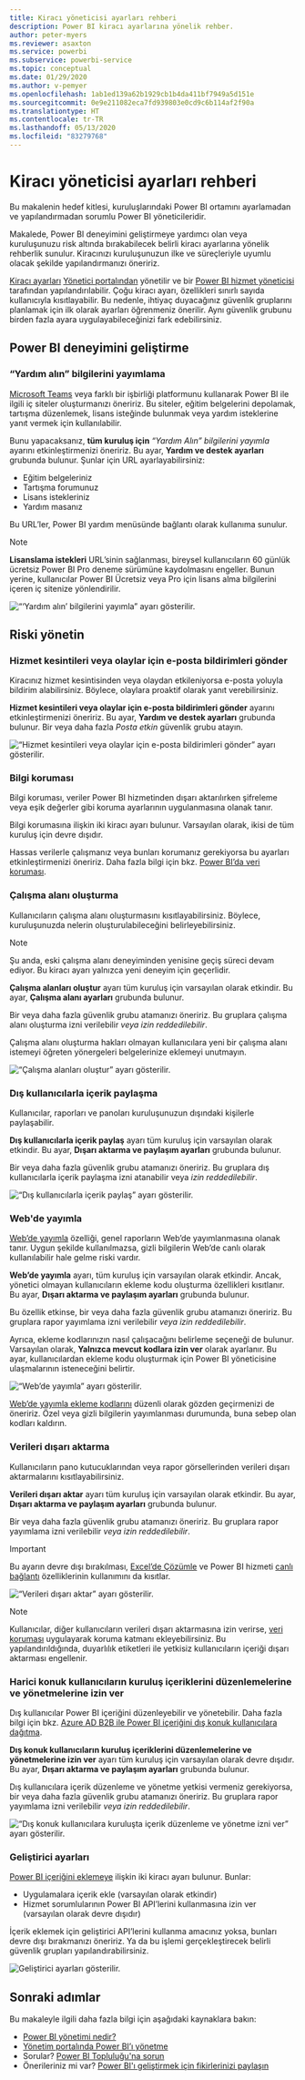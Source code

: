 ```yaml
---
title: Kiracı yöneticisi ayarları rehberi
description: Power BI kiracı ayarlarına yönelik rehber.
author: peter-myers
ms.reviewer: asaxton
ms.service: powerbi
ms.subservice: powerbi-service
ms.topic: conceptual
ms.date: 01/29/2020
ms.author: v-pemyer
ms.openlocfilehash: 1ab1ed139a62b1929cb1b4da411bf7949a5d151e
ms.sourcegitcommit: 0e9e211082eca7fd939803e0cd9c6b114af2f90a
ms.translationtype: HT
ms.contentlocale: tr-TR
ms.lasthandoff: 05/13/2020
ms.locfileid: "83279768"
---
```

# <a name="tenant-admin-settings-guidance"></a>Kiracı yöneticisi ayarları rehberi

Bu makalenin hedef kitlesi, kuruluşlarındaki Power BI ortamını ayarlamadan ve yapılandırmadan sorumlu Power BI yöneticileridir.

Makalede, Power BI deneyimini geliştirmeye yardımcı olan veya kuruluşunuzu risk altında bırakabilecek belirli kiracı ayarlarına yönelik rehberlik sunulur. Kiracınızı kuruluşunuzun ilke ve süreçleriyle uyumlu olacak şekilde yapılandırmanızı öneririz.

[Kiracı ayarları](../admin/service-admin-portal.md#tenant-settings) [Yönetici portalından](https://app.powerbi.com/admin-portal/tenantSettings) yönetilir ve bir [Power BI hizmet yöneticisi](../admin/service-admin-administering-power-bi-in-your-organization.md#administrator-roles-related-to-power-bi) tarafından yapılandırılabilir. Çoğu kiracı ayarı, özellikleri sınırlı sayıda kullanıcıyla kısıtlayabilir. Bu nedenle, ihtiyaç duyacağınız güvenlik gruplarını planlamak için ilk olarak ayarları öğrenmeniz önerilir. Aynı güvenlik grubunu birden fazla ayara uygulayabileceğinizi fark edebilirsiniz.

## <a name="improve-power-bi-experience"></a>Power BI deneyimini geliştirme

### <a name="publish-get-help-information"></a>“Yardım alın” bilgilerini yayımlama

[Microsoft Teams](/microsoftteams) veya farklı bir işbirliği platformunu kullanarak Power BI ile ilgili iç siteler oluşturmanızı öneririz. Bu siteler, eğitim belgelerini depolamak, tartışma düzenlemek, lisans isteğinde bulunmak veya yardım isteklerine yanıt vermek için kullanılabilir.

Bunu yapacaksanız, **tüm kuruluş için** _“Yardım Alın” bilgilerini yayımla_ ayarını etkinleştirmenizi öneririz. Bu ayar, **Yardım ve destek ayarları** grubunda bulunur. Şunlar için URL ayarlayabilirsiniz:

- Eğitim belgeleriniz
- Tartışma forumunuz
- Lisans istekleriniz
- Yardım masanız

Bu URL’ler, Power BI yardım menüsünde bağlantı olarak kullanıma sunulur.

> [!NOTE]
> **Lisanslama istekleri** URL’sinin sağlanması, bireysel kullanıcıların 60 günlük ücretsiz Power BI Pro deneme sürümüne kaydolmasını engeller. Bunun yerine, kullanıcılar Power BI Ücretsiz veya Pro için lisans alma bilgilerini içeren iç sitenize yönlendirilir.

![“‘Yardım alın’ bilgilerini yayımla” ayarı gösterilir.](media/admin-tenant-settings/publish-get-help-information.png)

## <a name="manage-risk"></a>Riski yönetin

### <a name="receive-email-notification-service-outages-or-incidents"></a>Hizmet kesintileri veya olaylar için e-posta bildirimleri gönder

Kiracınız hizmet kesintisinden veya olaydan etkileniyorsa e-posta yoluyla bildirim alabilirsiniz. Böylece, olaylara proaktif olarak yanıt verebilirsiniz.

**Hizmet kesintileri veya olaylar için e-posta bildirimleri gönder** ayarını etkinleştirmenizi öneririz. Bu ayar, **Yardım ve destek ayarları** grubunda bulunur. Bir veya daha fazla _Posta etkin_ güvenlik grubu atayın.

![“Hizmet kesintileri veya olaylar için e-posta bildirimleri gönder” ayarı gösterilir.](media/admin-tenant-settings/receive-email-notifications-for-service-outages-or-incidents.png)

### <a name="information-protection"></a>Bilgi koruması

Bilgi koruması, veriler Power BI hizmetinden dışarı aktarılırken şifreleme veya eşik değerler gibi koruma ayarlarının uygulanmasına olanak tanır.

Bilgi korumasına ilişkin iki kiracı ayarı bulunur. Varsayılan olarak, ikisi de tüm kuruluş için devre dışıdır.

Hassas verilerle çalışmanız veya bunları korumanız gerekiyorsa bu ayarları etkinleştirmenizi öneririz. Daha fazla bilgi için bkz. [Power BI’da veri koruması](../admin/service-security-data-protection-overview.md).

### <a name="create-workspaces"></a>Çalışma alanı oluşturma

Kullanıcıların çalışma alanı oluşturmasını kısıtlayabilirsiniz. Böylece, kuruluşunuzda nelerin oluşturulabileceğini belirleyebilirsiniz.

> [!NOTE]
> Şu anda, eski çalışma alanı deneyiminden yenisine geçiş süreci devam ediyor. Bu kiracı ayarı yalnızca yeni deneyim için geçerlidir.

**Çalışma alanları oluştur** ayarı tüm kuruluş için varsayılan olarak etkindir. Bu ayar, **Çalışma alanı ayarları** grubunda bulunur.

Bir veya daha fazla güvenlik grubu atamanızı öneririz. Bu gruplara çalışma alanı oluşturma izni verilebilir _veya izin reddedilebilir_.

Çalışma alanı oluşturma hakları olmayan kullanıcılara yeni bir çalışma alanı istemeyi öğreten yönergeleri belgelerinize eklemeyi unutmayın.

![“Çalışma alanları oluştur” ayarı gösterilir.](media/admin-tenant-settings/create-workspaces.png)

### <a name="share-content-with-external-users"></a>Dış kullanıcılarla içerik paylaşma

Kullanıcılar, raporları ve panoları kuruluşunuzun dışındaki kişilerle paylaşabilir.

**Dış kullanıcılarla içerik paylaş** ayarı tüm kuruluş için varsayılan olarak etkindir. Bu ayar, **Dışarı aktarma ve paylaşım ayarları** grubunda bulunur.

Bir veya daha fazla güvenlik grubu atamanızı öneririz. Bu gruplara dış kullanıcılarla içerik paylaşma izni atanabilir veya _izin reddedilebilir_.

![“Dış kullanıcılarla içerik paylaş” ayarı gösterilir.](media/admin-tenant-settings/share-content-with-external-users.png)

### <a name="publish-to-web"></a>Web'de yayımla

[Web’de yayımla](../collaborate-share/service-publish-to-web.md) özelliği, genel raporların Web’de yayımlanmasına olanak tanır. Uygun şekilde kullanılmazsa, gizli bilgilerin Web’de canlı olarak kullanılabilir hale gelme riski vardır.

**Web’de yayımla** ayarı, tüm kuruluş için varsayılan olarak etkindir. Ancak, yönetici olmayan kullanıcıların ekleme kodu oluşturma özellikleri kısıtlanır. Bu ayar, **Dışarı aktarma ve paylaşım ayarları** grubunda bulunur.

Bu özellik etkinse, bir veya daha fazla güvenlik grubu atamanızı öneririz. Bu gruplara rapor yayımlama izni verilebilir _veya izin reddedilebilir_.

Ayrıca, ekleme kodlarınızın nasıl çalışacağını belirleme seçeneği de bulunur. Varsayılan olarak, **Yalnızca mevcut kodlara izin ver** olarak ayarlanır. Bu ayar, kullanıcılardan ekleme kodu oluşturmak için Power BI yöneticisine ulaşmalarının isteneceğini belirtir.

![“Web’de yayımla” ayarı gösterilir.](media/admin-tenant-settings/publish-to-web.png)

[Web’de yayımla ekleme kodlarını](https://app.powerbi.com/admin-portal/embedCodes) düzenli olarak gözden geçirmenizi de öneririz. Özel veya gizli bilgilerin yayımlanması durumunda, buna sebep olan kodları kaldırın.

### <a name="export-data"></a>Verileri dışarı aktarma

Kullanıcıların pano kutucuklarından veya rapor görsellerinden verileri dışarı aktarmalarını kısıtlayabilirsiniz.

**Verileri dışarı aktar** ayarı tüm kuruluş için varsayılan olarak etkindir. Bu ayar, **Dışarı aktarma ve paylaşım ayarları** grubunda bulunur.

Bir veya daha fazla güvenlik grubu atamanızı öneririz. Bu gruplara rapor yayımlama izni verilebilir _veya izin reddedilebilir_.

> [!IMPORTANT]
> Bu ayarın devre dışı bırakılması, [Excel’de Çözümle](../collaborate-share/service-analyze-in-excel.md) ve Power BI hizmeti [canlı bağlantı](../connect-data/desktop-report-lifecycle-datasets.md#using-a-power-bi-service-live-connection-for-report-lifecycle-management) özelliklerinin kullanımını da kısıtlar.

![“Verileri dışarı aktar” ayarı gösterilir.](media/admin-tenant-settings/export-data.png)

> [!NOTE]
> Kullanıcılar, diğer kullanıcıların verileri dışarı aktarmasına izin verirse, [veri koruması](../admin/service-security-data-protection-overview.md) uygulayarak koruma katmanı ekleyebilirsiniz. Bu yapılandırıldığında, duyarlılık etiketleri ile yetkisiz kullanıcıların içeriği dışarı aktarması engellenir.

### <a name="allow-external-guest-users-to-edit-and-manage-content-in-the-organization"></a>Harici konuk kullanıcıların kuruluş içeriklerini düzenlemelerine ve yönetmelerine izin ver

Dış kullanıcılar Power BI içeriğini düzenleyebilir ve yönetebilir. Daha fazla bilgi için bkz. [Azure AD B2B ile Power BI içeriğini dış konuk kullanıcılara dağıtma](../admin/service-admin-azure-ad-b2b.md).

**Dış konuk kullanıcıların kuruluş içeriklerini düzenlemelerine ve yönetmelerine izin ver** ayarı tüm kuruluş için varsayılan olarak devre dışıdır. Bu ayar, **Dışarı aktarma ve paylaşım ayarları** grubunda bulunur.

Dış kullanıcılara içerik düzenleme ve yönetme yetkisi vermeniz gerekiyorsa, bir veya daha fazla güvenlik grubu atamanızı öneririz. Bu gruplara rapor yayımlama izni verilebilir _veya izin reddedilebilir_.

![“Dış konuk kullanıcılara kuruluşta içerik düzenleme ve yönetme izni ver” ayarı gösterilir.](media/admin-tenant-settings/allow-external-guest-users.png)

### <a name="developer-settings"></a>Geliştirici ayarları

[Power BI içeriğini eklemeye](../developer/embedded/embedding.md) ilişkin iki kiracı ayarı bulunur. Bunlar:

- Uygulamalara içerik ekle (varsayılan olarak etkindir)
- Hizmet sorumlularının Power BI API’lerini kullanmasına izin ver (varsayılan olarak devre dışıdır)

İçerik eklemek için geliştirici API’lerini kullanma amacınız yoksa, bunları devre dışı bırakmanızı öneririz. Ya da bu işlemi gerçekleştirecek belirli güvenlik grupları yapılandırabilirsiniz.

![Geliştirici ayarları gösterilir.](media/admin-tenant-settings/developer-settings.png)

## <a name="next-steps"></a>Sonraki adımlar

Bu makaleyle ilgili daha fazla bilgi için aşağıdaki kaynaklara bakın:

- [Power BI yönetimi nedir?](../admin/service-admin-administering-power-bi-in-your-organization.md)
- [Yönetim portalında Power BI’ı yönetme](../admin/service-admin-portal.md)
- Sorular? [Power BI Topluluğu'na sorun](https://community.powerbi.com/)
- Önerileriniz mi var? [Power BI'ı geliştirmek için fikirlerinizi paylaşın](https://ideas.powerbi.com)

